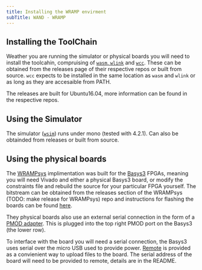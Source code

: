 ```yaml
---
title: Installing the WRAMP envirment
subTitle: WAND - WRAMP
---
```


## Installing the ToolChain

Weather you are running the simulator or physical boards you will need to install the toolcahin, compruising of [`wasm`, `wlink`](https://github.com/wandwramp/toolchain/releases) and [`wcc`](https://github.com/wandwramp/wcc/releases). These can be obtained from the releases page of their respective repos or built from source. `wcc` expects to be installed in the same location as `wasm` and `wlink` or as long as they are accesaible from PATH.

The releases are built for Ubuntu16.04, more information can be found in the respective repos.

## Using the Simulator

The simulator ([`wsim`](https://github.com/wandwramp/wsim/releases)) runs under mono (tested with 4.2.1). Can also be obtainded from releases or built from source.

## Using the physical boards

The [WRAMPsys](https://github.com/wandwramp/WRAMPsys) implimentation was built for the [Basys3](https://reference.digilentinc.com/reference/programmable-logic/basys-3/start?redirect=1) FPGAs, meaning you will need Vivado and either a physical Basys3 board, or modify the constraints file and rebuild the source for your particular FPGA yourself. The bitstream can be obtained from the releases section of the WRAMPsys (TODO: make release for WRAMPsys) repo and instructions for flashing the boards can be found [here](https://reference.digilentinc.com/learn/programmable-logic/tutorials/basys-3-programming-guide/start#programming_the_basys3_using_quad_spi).

They physical boards also use an external serial connection in the form of a [PMOD adapter](https://reference.digilentinc.com/reference/pmod/pmodusbuart/start?_ga=2.164554047.1466222969.1551922883-964591917.1510608463). This is plugged into the top right PMOD port on the Basys3 (the lower row). 

To interface with the board you will need a serial connection, the Basys3 uses serial over the micro USB used to provide power. [Remote]() is provided as a convienient way to upload files to the board. The serial address of the board will need to be provided to remote, details are in the README.